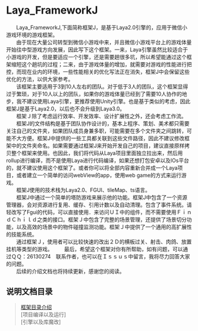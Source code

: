 # Laya_FrameworkJ
&nbsp;&nbsp;&nbsp;&nbsp;&nbsp;&nbsp;&nbsp;Laya_FrameworkJ,下面简称框架J，是基于Laya2.0引擎的，应用于微信小游戏环境的游戏框架。  
&nbsp;&nbsp;&nbsp;&nbsp;&nbsp;&nbsp;&nbsp;由于现在大量公司转型到微信小游戏中来，并且微信小游戏平台上的游戏体量开始往中型游戏方向发展，因此写下这个框架。一来，Laya引擎虽然比较适合于小游戏的开发，但是要适应一个引擎，还是需要趟很多坑，所以希望能通过这个框架缩短这个趟坑的过程；二来，由于游戏体量的增加，就需要对游戏的性能进行把控，而现在业内的环境，一些性能相关的优化写法正在消失，框架J中会保留这些优化的方法，以供大家参考。  
&nbsp;&nbsp;&nbsp;&nbsp;&nbsp;&nbsp;&nbsp;该框架主要适用于3到10人左右的团队。对于低于3人的团队，这个框架显得过于繁琐，对于10人以上的团队，如果你的游戏体量已经到了需要10人协作的地步，我不建议使用Laya引擎，更推荐使用Unity引擎。也是基于类似的考虑，因此框架J是基于Laya2.0，以后也不会升级到Laya3.0。  
&nbsp;&nbsp;&nbsp;&nbsp;&nbsp;&nbsp;&nbsp;框架Ｊ除了考虑运行效率、开发效率、设计扩展性之外，还会考虑工作流。  
&nbsp;&nbsp;&nbsp;&nbsp;&nbsp;&nbsp;&nbsp;框架J的文件结构是基于团队协作设计的，基本上程序、策划、美术都只需要关注自己的文件夹，如果团队成员身兼多职，可能需要在多个文件夹之间跳转，可能不大方便。框架J中提供的一些工具都关联到这些文件路径，因此不建议修改框架中的文件夹命名。如果需要通过框架J来开始开发自己的项目，建议直接原样拷贝整个框架来使用。也因此，我们将代码从Laya项目里面独立拉出来，然后用rollup进行编译，而不是使用Laya进行代码编译，如果还想打包安卓以及IOs平台的，就不建议使用这个框架了。或者你可以将全部内容重新合并成一个Laya项目，或者建立一个简单的访问webView的app，使用web game的方式来运行游戏。  
&nbsp;&nbsp;&nbsp;&nbsp;&nbsp;&nbsp;&nbsp;框架J使用的技术栈为Laya2.0、FGUI、tileMap、ts语言。  
&nbsp;&nbsp;&nbsp;&nbsp;&nbsp;&nbsp;&nbsp;框架J中通过一个简单的塔防游戏来展示他的功能。框架J中包含了一个资源管理器，会对资源进行复用、缓存、引用计数以及自动清理。包含了事件系统。请轻改写了Fgui的代码，可以直接使用．来访问ＵＩ中的组件，而不需要使用ＦｉｎｄＣｈｉｌｄ之类的接口。框架Ｊ中包含了完整的场景管理，还提供了场景切分功能，以及高效的场景中的物件碰撞监测功能。框架Ｊ中提供了一个通用的高扩展性的技能系统。  
&nbsp;&nbsp;&nbsp;&nbsp;&nbsp;&nbsp;&nbsp;通过框架Ｊ，使用者可以比较快速的改出２Ｄ的横板过关、射击、肉鸽、放置挂机等类型的游戏。
&nbsp;&nbsp;&nbsp;&nbsp;&nbsp;&nbsp;&nbsp;最后，希望这个框架对你有所帮助，如有问题，可以通过ＱＱ：26130274　联系作者，也可以在Ｉｓｓｕｓ中留言，我将尽力回答大家的问题。  
&nbsp;&nbsp;&nbsp;&nbsp;&nbsp;&nbsp;&nbsp;后续的介绍文档也将持续更新，感谢您的阅读。

## 说明文档目录
> [框架目录介绍](./Doc/FolderDes.md)  
> [项目编译以及运行]  
> [引擎以及库魔改]